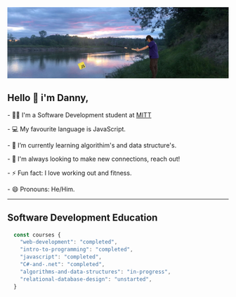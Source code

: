 <img src="https://github.com/Daniel-Sheptycki/Daniel-Sheptycki/blob/main/Background.jpg"/>
<h2><b>Hello 👋 i'm Danny,</b></h2>
<p>- 🧑‍🎓 I'm a Software Development student at <a href="https://mitt.ca" target="_blank">MITT</a></p>
<p>- 💻 My favourite language is JavaScript.</p>
<p>- 🌱 I’m currently learning algorithim's and data structure's.</p>
<p>- 🤝 I'm always looking to make new connections, reach out!</p>
<p>- ⚡ Fun fact: I love working out and fitness.</p>
<p>- 😄 Pronouns: He/Him.</p>
<hr />
<h2>Software Development Education</h2>

```javascript
  const courses {
    "web-development": "completed",
    "intro-to-programming": "completed",
    "javascript": "completed",
    "C#-and-.net": "completed",
    "algorithms-and-data-structures": "in-progress",
    "relational-database-design": "unstarted",
  }
```



